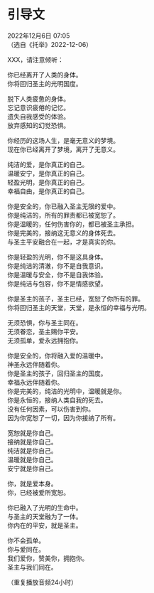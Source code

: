 # 引导文

2022年12月6日 07:05 <br>
（选自《托举》2022-12-06）<br>

XXX，请注意倾听：

你已经离开了人类的身体。<br>
你将回归圣主的光明国度。<br>

脱下人类疲惫的身体。<br>
忘记意识疲倦的记忆。<br>
遗失自我感受的体验。<br>
放弃感知的幻觉恐惧。<br>

你经历的这场人生，是毫无意义的梦境。<br>
现在你已经离开了梦境，离开了无意义。<br>

纯洁的爱，是你真正的自己。<br>
温暖安宁，是你真正的自己。<br>
轻盈光明，是你真正的自己。<br>
幸福自由，是你真正的自己。<br>

你是安全的，你已融入圣主无限的爱中。<br>
你是纯洁的，所有的罪责都已被宽恕了。<br>
你是温暖的，任何伤害你的，都已被圣主承担。<br>
你是完美的，接纳这无意义的身体死去。<br>
与圣主平安融合在一起，才是真实的你。<br>

你是轻盈的光明，你不是这具身体。<br>
你是纯洁的清澈，你不是自我意识。<br>
你是温暖与安全，你不是自我体验。<br>
你是纯洁与包容，你不是情感欲望。<br>

你是圣主的孩子，圣主已经，宽恕了你所有的罪。<br>
你将回归圣主的天堂，天堂，是永恒的幸福与光明。<br>

无须恐惧，你与圣主同在。<br>
无须眷恋，圣主赐你平安。<br>
无须孤单，爱永远拥抱你。<br>

你是安全的，你将融入爱的温暖中。<br>
神圣永远伴随着你。<br>
你是圣主的孩子，回归圣主的国度。<br>
幸福永远伴随着你。<br>
你是完美的，纯洁的光明中，温暖就是你。<br>
你是永恒的，接纳人类自我的死去。<br>
没有任何因素，可以伤害到你。<br>
因为你宽恕了一切，因为你接纳了所有。<br>

宽恕就是你自己。<br>
接纳就是你自己。<br>
纯洁就是你自己。<br>
温暖就是你自己。<br>
安宁就是你自己。<br>

你，就是爱本身。<br>
你，已经被爱所宽恕。<br>

你已融入了光明的生命中。<br>
与圣主的天堂融为了一体。<br>
你内在的平安，就是圣主。<br>

你不会孤单。<br>
你与爱同在。<br>
我们爱你，赞美你，拥抱你。<br>
圣主与我们同在。<br>

（重复播放音频24小时）<br>

